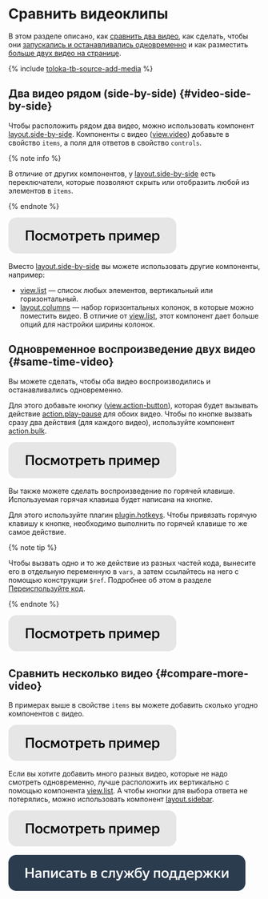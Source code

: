 # Сравнить видеоклипы

В этом разделе описано, как [сравнить два видео](#video-side-by-side), как сделать, чтобы они [запускались и останавливались одновременно](#same-time-video) и как разместить [больше двух видео на странице](#compare-more-video).

{% include [toloka-tb-source-add-media](../_includes/toloka-tb-source/id-toloka-tb-source/add-media.md) %}



## Два видео рядом (side-by-side) {#video-side-by-side}

Чтобы расположить рядом два видео, можно использовать компонент [layout.side-by-side](../reference/layout.side-by-side.md). Компоненты с видео ([view.video](../reference/view.video.md)) добавьте в свойство `items`, а поля для ответов в свойство `controls`.

{% note info %}

В отличие от других компонентов, у [layout.side-by-side](../reference/layout.side-by-side.md) есть переключатели, которые позволяют скрыть или отобразить любой из элементов в `items`.

{% endnote %}


[![](../_images/buttons/view-example.svg)](https://ya.cc/t/0hSjKbdE3YChZj)

Вместо [layout.side-by-side](../reference/layout.side-by-side.md) вы можете использовать другие компоненты, например:
- [view.list](../reference/view.list.md) — список любых элементов, вертикальный или горизонтальный.
- [layout.columns](../reference/layout.columns.md) — набор горизонтальных колонок, в которые можно поместить видео. В отличие от [view.list](../reference/view.list.md), этот компонент дает больше опций для настройки ширины колонок.


## Одновременное воспроизведение двух видео {#same-time-video}

Вы можете сделать, чтобы оба видео воспроизводились и останавливались одновременно.

Для этого добавьте кнопку ([view.action-button](../reference/view.action-button.md)), которая будет вызывать действие [action.play-pause](../reference/action.play-pause.md) для обоих видео. Чтобы по кнопке вызвать сразу два действия (для каждого видео), используйте компонент [action.bulk](../reference/action.bulk.md).

[![](../_images/buttons/view-example.svg)](https://ya.cc/t/Tx-yXweI3YChre)

Вы также можете сделать воспроизведение по горячей клавише. Используемая горячая клавиша будет написана на кнопке.

Для этого используйте плагин [plugin.hotkeys](../reference/plugin.hotkeys.md). Чтобы привязать горячую клавишу к кнопке, необходимо выполнить по горячей клавише то же самое действие.

{% note tip %}

Чтобы вызвать одно и то же действие из разных частей кода, вынесите его в отдельную переменную в `vars`, а затем ссылайтесь на него с помощью конструкции `$ref`. Подробнее об этом в разделе [Переиспользуйте код](../best-practices/reuse.md).

{% endnote %}

[![](../_images/buttons/view-example.svg)](https://ya.cc/t/aSNa6h-z3YCi9t)

## Сравнить несколько видео {#compare-more-video}

В примерах выше в свойстве `items` вы можете добавить сколько угодно компонентов с видео.

[![](../_images/buttons/view-example.svg)](https://ya.cc/t/lxB4pmS-3YCiSd)

Если вы хотите добавить много разных видео, которые не надо смотреть одновременно, лучше расположить их вертикально с помощью компонента [view.list](../reference/view.list.md). А чтобы кнопки для выбора ответа не потерялись, можно использовать компонент [layout.sidebar](../reference/layout.sidebar.md).

[![](../_images/buttons/view-example.svg)](https://ya.cc/t/F9Ea8ohi3YCiiN)


[![](../_images/buttons/contact-support.svg)](../concepts/support.md)
